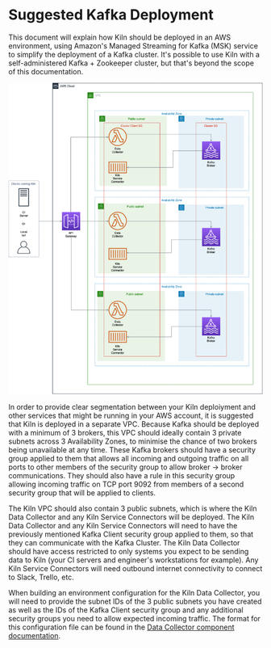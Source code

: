# Suggested Kafka Deployment

This document will explain how Kiln should be deployed in an AWS environment, using Amazon's Managed Streaming for Kafka (MSK) service to simplify the deployment of a Kafka cluster. It's possible to use Kiln with a self-administered Kafka + Zookeeper cluster, but that's beyond the scope of this documentation.

![Kiln network diagram](images/AWS%20Diagram%20for%20Kiln%20MSK.png)

In order to provide clear segmentation between your Kiln deploiyment and other services that might be running in your AWS account, it is suggested that Kiln is deployed in a separate VPC. Because Kafka should be deployed with a minimum of 3 brokers, this VPC should ideally contain 3 private subnets across 3 Availability Zones, to minimise the chance of two brokers being unavailable at any time. These Kafka brokers should have a security group applied to them that allows all incoming and outgoing traffic on all ports to other members of the security group to allow broker -> broker communications. They should also have a rule in this security group allowing incoming traffic on TCP port 9092 from members of a second security group that will be applied to clients.

The Kiln VPC should also contain 3 public subnets, which is where the Kiln Data Collector and any Kiln Service Connectors will be deployed. The Kiln Data Collector and any Kiln Service Connectors will need to have the previously mentioned Kafka Client security group applied to them, so that they can communicate with the Kafka Cluster. The Kiln Data Collector should have access restricted to only systems you expect to be sending data to Kiln (your CI servers and engineer's workstations for example). Any Kiln Service Connectors will need outbound internet connectivity to connect to Slack, Trello, etc.

When building an environment configuration for the Kiln Data Collector, you will need to provide the subnet IDs of the 3 public subnets you have created as well as the IDs of the Kafka Client security group and any additional security groups you need to allow expected incoming traffic. The format for this configuration file can be found in the [Data Collector component documentation](data-collector/README.md).
